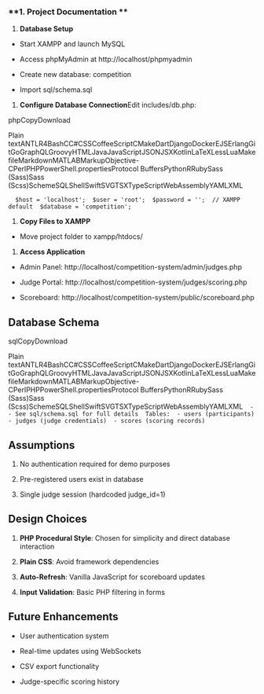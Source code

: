 ### **1\. Project Documentation **


1.  **Database Setup**
    

*   Start XAMPP and launch MySQL
    
*   Access phpMyAdmin at http://localhost/phpmyadmin
    
*   Create new database: competition
    
*   Import sql/schema.sql
    

1.  **Configure Database Connection**Edit includes/db.php:
    

phpCopyDownload

Plain textANTLR4BashCC#CSSCoffeeScriptCMakeDartDjangoDockerEJSErlangGitGoGraphQLGroovyHTMLJavaJavaScriptJSONJSXKotlinLaTeXLessLuaMakefileMarkdownMATLABMarkupObjective-CPerlPHPPowerShell.propertiesProtocol BuffersPythonRRubySass (Sass)Sass (Scss)SchemeSQLShellSwiftSVGTSXTypeScriptWebAssemblyYAMLXML

`   $host = 'localhost';  $user = 'root';  $password = '';  // XAMPP default  $database = 'competition';   `

1.  **Copy Files to XAMPP**
    

*   Move project folder to xampp/htdocs/
    

1.  **Access Application**
    

*   Admin Panel: http://localhost/competition-system/admin/judges.php
    
*   Judge Portal: http://localhost/competition-system/judges/scoring.php
    
*   Scoreboard: http://localhost/competition-system/public/scoreboard.php
    

Database Schema
---------------

sqlCopyDownload

Plain textANTLR4BashCC#CSSCoffeeScriptCMakeDartDjangoDockerEJSErlangGitGoGraphQLGroovyHTMLJavaJavaScriptJSONJSXKotlinLaTeXLessLuaMakefileMarkdownMATLABMarkupObjective-CPerlPHPPowerShell.propertiesProtocol BuffersPythonRRubySass (Sass)Sass (Scss)SchemeSQLShellSwiftSVGTSXTypeScriptWebAssemblyYAMLXML`   -- See sql/schema.sql for full details  Tables:  - users (participants)  - judges (judge credentials)  - scores (scoring records)   `

Assumptions
-----------

1.  No authentication required for demo purposes
    
2.  Pre-registered users exist in database
    
3.  Single judge session (hardcoded judge\_id=1)
    

Design Choices
--------------

1.  **PHP Procedural Style**: Chosen for simplicity and direct database interaction
    
2.  **Plain CSS**: Avoid framework dependencies
    
3.  **Auto-Refresh**: Vanilla JavaScript for scoreboard updates
    
4.  **Input Validation**: Basic PHP filtering in forms
    

Future Enhancements
-------------------

*   User authentication system
    
*   Real-time updates using WebSockets
    
*   CSV export functionality
    
*   Judge-specific scoring history
